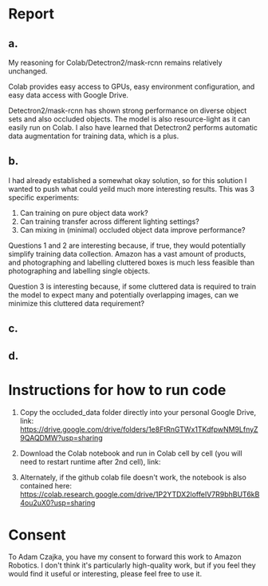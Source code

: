 # Report
## a. 

My reasoning for Colab/Detectron2/mask-rcnn remains relatively unchanged. 

Colab provides easy access to GPUs, easy environment configuration, and easy data access with Google Drive.

Detectron2/mask-rcnn has shown strong performance on diverse object sets and also occluded objects. The model is also resource-light as it can easily run on Colab. I also have learned that Detectron2 performs automatic data augmentation for training data, which is a plus.

## b.

I had already established a somewhat okay solution, so for this solution I wanted to push what could yeild much more interesting results. This was 3 specific experiments: 
1) Can training on pure object data work? 
2) Can training transfer across different lighting settings? 
3) Can mixing in (minimal) occluded object data improve performance?

Questions 1 and 2 are interesting because, if true, they would potentially simplify training data collection. Amazon has a vast amount of products, and photographing and labelling cluttered boxes is much less feasible than photographing and labelling single objects. 

Question 3 is interesting because, if some cluttered data is required to train the model to expect many and potentially overlapping images, can we minimize this cluttered data requirement?

## c.


## d.



# Instructions for how to run code
1. Copy the occluded_data folder directly into your personal Google Drive, link: https://drive.google.com/drive/folders/1e8FtRnGTWx1TKdfpwNM9LfnyZ9QAQDMW?usp=sharing




2. Download the Colab notebook and run in Colab cell by cell (you will need to restart runtime after 2nd cell), link: 
3. Alternately, if the github colab file doesn't work, the notebook is also contained here: https://colab.research.google.com/drive/1P2YTDX2loffeIV7R9bhBUT6kB4ou2uX0?usp=sharing

# Consent 
To Adam Czajka, you have my consent to forward this work to Amazon Robotics. I don't think it's particularly high-quality work, but if you feel they would find it useful or interesting, please feel free to use it. 
